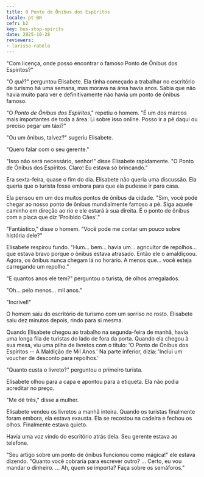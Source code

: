 ```yaml
---
title: O Ponto de Ônibus dos Espíritos
locale: pt-BR
cefr: b2
key: bus-stop-spirits
date: 2025-10-28
reviewers:
- larissa-rabelo
---
```


"Com licença, onde posso encontrar o famoso Ponto de Ônibus dos Espíritos?"

"O *quê*?" perguntou Elisabete. Ela tinha começado a trabalhar no escritório de turismo há uma semana, mas morava na área havia anos. Sabia que não havia muito para ver e definitivamente não havia um ponto de ônibus famoso.

"O *Ponto de Ônibus dos Espíritos*," repetiu o homem. "É um dos marcos mais importantes de toda a área. Li sobre isso online. Posso ir a pé daqui ou preciso pegar um táxi?"

"Ou um ônibus, talvez?" sugeriu Elisabete.

"Quero falar com o seu gerente."

"Isso não será necessário, senhor!" disse Elisabete rapidamente. "O Ponto de Ônibus dos Espíritos. Claro! Eu estava só brincando."

Era sexta-feira, quase o fim do dia. Elisabete não queria uma discussão. Ela queria que o turista fosse embora para que ela pudesse ir para casa.

Ela pensou em um dos muitos pontos de ônibus da cidade. "Sim, você pode chegar ao nosso ponto de ônibus mundialmente famoso a pé. Siga aquele caminho em direção ao rio e ele estará à sua direita. É o ponto de ônibus com a placa que diz 'Proibido Cães'."

"Fantástico," disse o homem. "Você pode me contar um pouco sobre história dele?"

Elisabete respirou fundo. "Hum... bem... havia um... agricultor de repolhos... que estava bravo porque o ônibus estava atrasado. Então ele o amaldiçoou. Agora, os ônibus nunca chegam lá no horário. A menos que... você esteja carregando um repolho."

"E quantos anos ele tem?" perguntou o turista, de olhos arregalados.

"Oh... pelo menos... mil anos."

"Incrível!"

O homem saiu do escritório de turismo com um sorriso no rosto. Elisabete saiu dez minutos depois, rindo para si mesma.

Quando Elisabete chegou ao trabalho na segunda-feira de manhã, havia uma longa fila de turistas do lado de fora da porta. Quando ela chegou à sua mesa, viu uma pilha de livretos com o título: 'O Ponto de Ônibus dos Espíritos -- A Maldição de Mil Anos.' Na parte inferior, dizia: 'Inclui um voucher de desconto para repolhos.'

"Quanto custa o livreto?" perguntou o primeiro turista.

Elisabete olhou para a capa e apontou para a etiqueta. Ela não podia acreditar no preço.

"Me dê três," disse a mulher.

Elisabete vendeu os livretos a manhã inteira. Quando os turistas finalmente foram embora, ela estava exausta. Ela se recostou na cadeira e fechou os olhos. Finalmente estava quieto.

Havia uma voz vindo do escritório atrás dela. Seu gerente estava ao telefone.

"Seu artigo sobre um ponto de ônibus funcionou como mágica!" ele estava dizendo. "Quanto você cobraria para escrever outro? ... Certo, eu vou mandar o dinheiro. ... Ah, quem se importa? Faça sobre os semáforos."